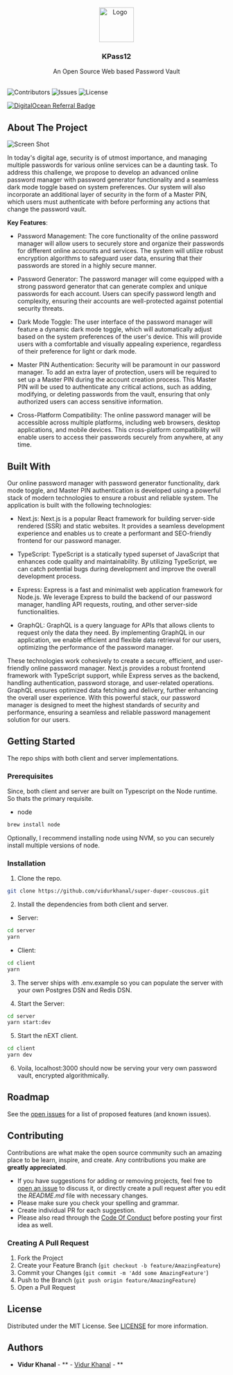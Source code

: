 
<br/>
<p align="center">
  <a href="https://github.com/vidurkhanal/super-duper-couscous">
    <img src="https://super-duper-couscous-git-main-vidurkhanal.vercel.app/Kpass-secondary.png" alt="Logo" width="80" height="80">
  </a>

  <h3 align="center">KPass12</h3>

  <p align="center">
    An Open Source Web based Password Vault
    <br/>
    <br/>
  </p>
</p>

![Contributors](https://img.shields.io/github/contributors/vidurkhanal/super-duper-couscous?color=dark-green) ![Issues](https://img.shields.io/github/issues/vidurkhanal/super-duper-couscous) ![License](https://img.shields.io/github/license/vidurkhanal/super-duper-couscous) 

[![DigitalOcean Referral Badge](https://web-platforms.sfo2.cdn.digitaloceanspaces.com/WWW/Badge%201.svg)](https://www.digitalocean.com/?refcode=40c3257fac47&utm_campaign=Referral_Invite&utm_medium=Referral_Program&utm_source=badge)

## About The Project

![Screen Shot](https://lh3.googleusercontent.com/fife/AKsag4OgDC8e75cQAz4ei2o8XT3Q8y28fGU8DBKzI7bH_sybFCtpIc9d4xDgdY__37VE700WqBmV33b2FHCw9rp9O3BQ4yd2QWXG1mc9wvIi0lBfzSgz6kDb-B7j8Xbf-RSI2v_Ny-ioensMQngII8qP9DyA5hef1-MxT1G2LLmbzaOxp7P3tA0PdcvVPouy8NE48pD76bh7F1Mxkb1Dk7lhVxAKY_PCLSQfeUwfqhadNTMQNwShaWrGoeVz3VTB4bDev19uC1Pu1ZU1Z-7DTt8qTiHjV4UydZCHaLjnhLxuraSrwOzD_O3ZVy4_fQIv1S6hPuyPY6SAiQbK-oRaJR4L2oYNEG3UZDuJ3FBvg2GpdazIwO6P5OBnAklDnV9038Vze5eewYH85a98D6ielLdSarHexNFsBf3B4yMO2VBi7KoZeMAQu-LtkqSpRNEs5a2XHxbUSn8smDh4dV_JMu1qTm8mXJtdl9Td205h8XH6xWFWSXAEfm2D4FF74pVaFu1ByFD9FQ-sqmlMzCQUz3-ox39HjSukX_OHAbmtS2xUpTQ2GDnOJ3Cl-CB8n9KkgE2rALdmGLsZoxd_HhRhD6wYqfW1dOpjeMXs57LLGzFohvWK9qiR7jXJy2GtWEZR2w-rr-q8I5ZAyzIg3CKSwDkCiLm-eQ6muCyjvpfuqPjcGA5wy_TaHLweMxf1xTzW-Bb0Cn_z7uWZevatPWtJPMK6WPbfMtzkF2O8_U_I6gpiawPA9Ha46sSmrr8DcdnxvTrxxdUGonHsmkpG1Zga_4h2Ht3ECFHpD7ya2L--Fguz16KOPvWFsNBP9oH-zOVIruwcKvL92LyT3VK2NaLIweGSxofg70IRXJ9DMVauVHDBcrrzUlVyNuVnp7g4--18KNwhndAfOUIG_6Q-s2TBQaz7AxmxsXRrLebD4Dtm71udiCcLKLLA7uuR7V8VQUI0-6aZLCQtA5M5yo3MasToQCjdfxQlhikKg96s8ZMAlC88YfHhWSU=w2209-h1035)

In today's digital age, security is of utmost importance, and managing multiple passwords for various online services can be a daunting task. To address this challenge, we propose to develop an advanced online password manager with password generator functionality and a seamless dark mode toggle based on system preferences. Our system will also incorporate an additional layer of security in the form of a Master PIN, which users must authenticate with before performing any actions that change the password vault.

<b>Key Features</b>:

 - Password Management: The core functionality of the online password manager will allow users to securely store and organize their passwords for different online accounts and services. The system will utilize robust encryption algorithms to safeguard user data, ensuring that their passwords are stored in a highly secure manner.

- Password Generator: The password manager will come equipped with a strong password generator that can generate complex and unique passwords for each account. Users can specify password length and complexity, ensuring their accounts are well-protected against potential security threats.

- Dark Mode Toggle: The user interface of the password manager will feature a dynamic dark mode toggle, which will automatically adjust based on the system preferences of the user's device. This will provide users with a comfortable and visually appealing experience, regardless of their preference for light or dark mode.

- Master PIN Authentication: Security will be paramount in our password manager. To add an extra layer of protection, users will be required to set up a Master PIN during the account creation process. This Master PIN will be used to authenticate any critical actions, such as adding, modifying, or deleting passwords from the vault, ensuring that only authorized users can access sensitive information.

- Cross-Platform Compatibility: The online password manager will be accessible across multiple platforms, including web browsers, desktop applications, and mobile devices. This cross-platform compatibility will enable users to access their passwords securely from anywhere, at any time.

## Built With

Our online password manager with password generator functionality, dark mode toggle, and Master PIN authentication is developed using a powerful stack of modern technologies to ensure a robust and reliable system. The application is built with the following technologies:

- Next.js: Next.js is a popular React framework for building server-side rendered (SSR) and static websites. It provides a seamless development experience and enables us to create a performant and SEO-friendly frontend for our password manager.

- TypeScript: TypeScript is a statically typed superset of JavaScript that enhances code quality and maintainability. By utilizing TypeScript, we can catch potential bugs during development and improve the overall development process.

- Express: Express is a fast and minimalist web application framework for Node.js. We leverage Express to build the backend of our password manager, handling API requests, routing, and other server-side functionalities.

- GraphQL: GraphQL is a query language for APIs that allows clients to request only the data they need. By implementing GraphQL in our application, we enable efficient and flexible data retrieval for our users, optimizing the performance of the password manager.

These technologies work cohesively to create a secure, efficient, and user-friendly online password manager. Next.js provides a robust frontend framework with TypeScript support, while Express serves as the backend, handling authentication, password storage, and user-related operations. GraphQL ensures optimized data fetching and delivery, further enhancing the overall user experience. With this powerful stack, our password manager is designed to meet the highest standards of security and performance, ensuring a seamless and reliable password management solution for our users.

## Getting Started

The repo ships with both client and server implementations.

### Prerequisites

Since, both client and server are built on Typescript on the Node runtime. So thats the primary requisite.

* node

```sh
brew install node
```

Optionally, I recommend installing node using NVM, so you can securely install multiple versions of node.

### Installation

1. Clone the repo.

```sh
git clone https://github.com/vidurkhanal/super-duper-couscous.git
```
2. Install the dependencies from both client and server.

- Server:
```sh
cd server
yarn
```

- Client:
```sh
cd client
yarn
```

3. The server ships with .env.example so you can populate the server with your own Postgres DSN and Redis DSN.

4. Start the Server:
```sh
cd server
yarn start:dev
```

5. Start the nEXT client.
```sh
cd client
yarn dev
```

6. Voila, localhost:3000 should now be serving your very own password vault, encrypted algorithmically.


## Roadmap

See the [open issues](https://github.com/vidurkhanal/super-duper-couscous/issues) for a list of proposed features (and known issues).

## Contributing

Contributions are what make the open source community such an amazing place to be learn, inspire, and create. Any contributions you make are **greatly appreciated**.
* If you have suggestions for adding or removing projects, feel free to [open an issue](https://github.com/vidurkhanal/super-duper-couscous/issues/new) to discuss it, or directly create a pull request after you edit the *README.md* file with necessary changes.
* Please make sure you check your spelling and grammar.
* Create individual PR for each suggestion.
* Please also read through the [Code Of Conduct](https://github.com/vidurkhanal/super-duper-couscous/blob/main/CODE_OF_CONDUCT.md) before posting your first idea as well.

### Creating A Pull Request

1. Fork the Project
2. Create your Feature Branch (`git checkout -b feature/AmazingFeature`)
3. Commit your Changes (`git commit -m 'Add some AmazingFeature'`)
4. Push to the Branch (`git push origin feature/AmazingFeature`)
5. Open a Pull Request

## License

Distributed under the MIT License. See [LICENSE](https://github.com/vidurkhanal/super-duper-couscous/blob/main/LICENSE.md) for more information.

## Authors

* **Vidur Khanal** - ** - [Vidur Khanal](https://www.github.com/vidurkhanal) - **


